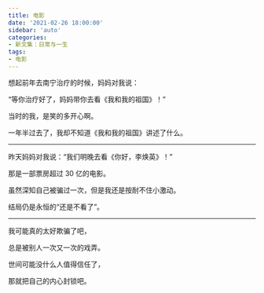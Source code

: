 ```yaml
---
title: 电影
date: '2021-02-26 18:00:00'
sidebar: 'auto'
categories:
- 新文集：日常与一生
tags:
- 电影
---
```

想起前年去南宁治疗的时候，妈妈对我说：

“等你治疗好了，妈妈带你去看《我和我的祖国》！”

当时的我，是笑的多开心啊。

一年半过去了，我却不知道《我和我的祖国》讲述了什么。

***

昨天妈妈对我说：“我们明晚去看《你好，李焕英》！”

那是一部票房超过 30 亿的电影。

虽然深知自己被骗过一次，但是我还是按耐不住小激动。

结局仍是永恒的“还是不看了”。

***

我可能真的太好欺骗了吧，

总是被别人一次又一次的戏弄。

世间可能没什么人值得信任了，

那就把自己的内心封锁吧。
